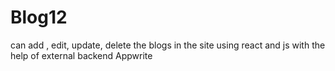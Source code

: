 # Blog12
can add , edit, update, delete the blogs in the site using react and js with the help of external backend Appwrite
